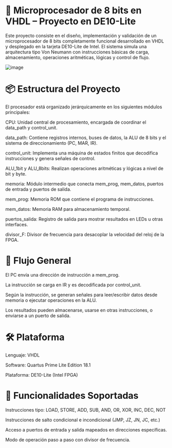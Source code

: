# 🧠 Microprocesador de 8 bits en VHDL – Proyecto en DE10-Lite
Este proyecto consiste en el diseño, implementación y validación de un microprocesador de 8 bits completamente funcional desarrollado en VHDL y desplegado en la tarjeta DE10-Lite de Intel. El sistema simula una arquitectura tipo Von Neumann con instrucciones básicas de carga, almacenamiento, operaciones aritméticas, lógicas y control de flujo.

![image](https://github.com/user-attachments/assets/420fc236-c968-4d70-88b4-145fce4de277)

# 📦 Estructura del Proyecto
El procesador está organizado jerárquicamente en los siguientes módulos principales:

CPU: Unidad central de procesamiento, encargada de coordinar el data_path y control_unit.

data_path: Contiene registros internos, buses de datos, la ALU de 8 bits y el sistema de direccionamiento (PC, MAR, IR).

control_unit: Implementa una máquina de estados finitos que decodifica instrucciones y genera señales de control.

ALU_1bit y ALU_8bits: Realizan operaciones aritméticas y lógicas a nivel de bit y byte.

memoria: Módulo intermedio que conecta mem_prog, mem_datos, puertos de entrada y puertos de salida.

mem_prog: Memoria ROM que contiene el programa de instrucciones.

mem_datos: Memoria RAM para almacenamiento temporal.

puertos_salida: Registro de salida para mostrar resultados en LEDs u otras interfaces.

divisor_F: Divisor de frecuencia para desacoplar la velocidad del reloj de la FPGA.

# 🔁 Flujo General
El PC envía una dirección de instrucción a mem_prog.

La instrucción se carga en IR y es decodificada por control_unit.

Según la instrucción, se generan señales para leer/escribir datos desde memoria o ejecutar operaciones en la ALU.

Los resultados pueden almacenarse, usarse en otras instrucciones, o enviarse a un puerto de salida.

# 🛠️ Plataforma
Lenguaje: VHDL

Software: Quartus Prime Lite Edition 18.1

Plataforma: DE10-Lite (Intel FPGA)

# 🚀 Funcionalidades Soportadas
Instrucciones tipo: LOAD, STORE, ADD, SUB, AND, OR, XOR, INC, DEC, NOT

Instrucciones de salto condicional e incondicional (JMP, JZ, JN, JC, etc.)

Acceso a puertos de entrada y salida mapeados en direcciones específicas.

Modo de operación paso a paso con divisor de frecuencia.
